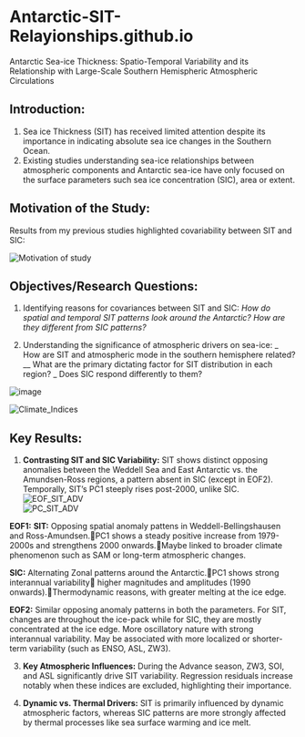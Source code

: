 # Antarctic-SIT-Relayionships.github.io
Antarctic Sea-ice Thickness: Spatio-Temporal Variability and its Relationship with Large-Scale Southern Hemispheric Atmospheric Circulations

## Introduction:
1. Sea ice Thickness (SIT) has received limited attention  despite its importance in indicating absolute sea ice changes in the Southern Ocean.
2. Existing studies understanding sea-ice relationships between atmospheric components and Antarctic sea-ice have only focused on the surface parameters such sea ice concentration (SIC), area or extent. 

## Motivation of the Study:  
Results from my previous studies highlighted covariability between SIT and SIC:

![Motivation of study](https://github.com/user-attachments/assets/b99f8128-00ae-466c-9dc2-7755264aacae)

## Objectives/Research Questions:
1. Identifying reasons for covariances between SIT and SIC:
    _How do spatial and temporal SIT patterns look around the Antarctic?
    How are they different from SIC patterns?_
    
2. Understanding the significance of atmospheric drivers on sea-ice: 
_    How are SIT and atmospheric mode in the southern hemisphere related? 
__    What are the primary dictating factor for SIT distribution in each region? 
_    Does SIC respond differently to them?

![image](https://github.com/user-attachments/assets/852f1376-ccaf-4daf-a652-c3e125572e51)

![Climate_Indices](https://github.com/user-attachments/assets/fca7e13a-4e5e-4295-98c3-ebc2e5ef0c54)


## Key Results:

1. **Contrasting SIT and SIC Variability:** SIT shows distinct opposing anomalies between the Weddell Sea and East Antarctic vs. the Amundsen-Ross regions, a pattern absent in SIC (except in EOF2). Temporally, SIT’s PC1 steeply rises post-2000, unlike SIC.
![EOF_SIT_ADV](https://github.com/user-attachments/assets/29394bf3-7c83-4ce7-a257-f2cf84a00242)        
![PC_SIT_ADV](https://github.com/user-attachments/assets/9e19983d-eb77-41d5-a849-e9c1364de387)


**EOF1:**
**SIT:** Opposing spatial anomaly pattens  in Weddell-Bellingshausen and Ross-Amundsen.PC1 shows a steady positive increase from 1979-2000s and strengthens 2000 onwards.Maybe linked to broader climate phenomenon such as SAM or long-term atmospheric changes.

**SIC:** Alternating Zonal patterns around the Antarctic.PC1 shows strong interannual variability higher magnitudes and amplitudes (1990 onwards).Thermodynamic reasons, with greater melting at the ice edge. 

**EOF2:**
Similar opposing anomaly patterns in both the parameters. For SIT, changes are throughout the ice-pack while for SIC, they are mostly concentrated at the ice edge.
More oscillatory nature with strong interannual variability.
May be associated with more localized or shorter-term variability (such as ENSO, ASL, ZW3).


3. **Key Atmospheric Influences:** During the Advance season, ZW3, SOI, and ASL significantly drive SIT variability. Regression residuals increase notably when these indices are excluded, highlighting their importance.

4. **Dynamic vs. Thermal Drivers:** SIT is primarily influenced by dynamic atmospheric factors, whereas SIC patterns are more strongly affected by thermal processes like sea surface warming and ice melt.

